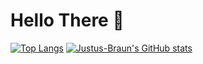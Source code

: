# Hello There 🥳

[![Top Langs](https://github-readme-stats.vercel.app/api/top-langs/?username=Justus-Braun&show_icons=true&theme=radical&count_private=true)](https://ko-fi.com/justusbraun) [![Justus-Braun's GitHub stats](https://github-readme-stats.vercel.app/api?username=Justus-Braun&show_icons=true&theme=radical&count_private=true)](https://ko-fi.com/justusbraun)




